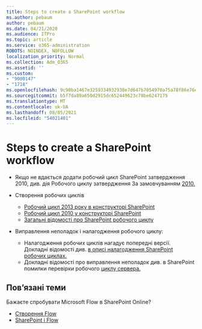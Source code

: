```yaml
---
title: Steps to create a SharePoint workflow
ms.author: pebaum
author: pebaum
ms.date: 04/21/2020
ms.audience: ITPro
ms.topic: article
ms.service: o365-administration
ROBOTS: NOINDEX, NOFOLLOW
localization_priority: Normal
ms.collection: Adm_O365
ms.assetid: ''
ms.custom:
- "9000147"
- "1718"
ms.openlocfilehash: 9c90ba1467e3259334932938e7d647b7054970a75a78f86e76e503d7295670df
ms.sourcegitcommit: b5f7da89a650d2915dc652449623c78be6247175
ms.translationtype: MT
ms.contentlocale: uk-UA
ms.lasthandoff: 08/05/2021
ms.locfileid: "54021401"
---
```

# <a name="steps-to-create-a-sharepoint-workflow"></a>Steps to create a SharePoint workflow

- Якщо не вдається додати робочий цикл SharePoint затвердження 2010, див. дія Робочого циклу затвердження За замовчуванням [2010.](https://docs.microsoft.com/alchemyinsights/can-t-add-default-2010-approval-workflow)
- Створення робочих циклів
    - [Робочий цикл 2013 року в конструкторі SharePoint](https://docs.microsoft.com/sharepoint/dev/general-development/creating-a-workflow-by-using-sharepoint-designer-and-the-sharepoint-wo)
    - [Робочий цикл 2010 у конструкторі SharePoint](https://support.office.com/article/introduction-to-designing-and-customizing-workflows-32c9c0bf-5e20-4f74-8b9c-d3ea79f2962b)
    - [Загальні відомості про SharePoint робочого циклу](https://support.office.com/article/introduction-to-sharepoint-workflow-07982276-54e8-4e17-8699-5056eff4d9e3)

- Виправлення неполадок і налагодження робочого циклу:
    - Налагодження робочих циклів нагадує попередні версії.  Докладні відомості див. [в описі налагодження SharePoint робочих циклах.](https://docs.microsoft.com/sharepoint/dev/general-development/debugging-sharepoint-server-workflows)
    - Докладні відомості про виправлення неполадок див. в SharePoint помилки перевірки робочого [циклу сервера.](https://docs.microsoft.com/sharepoint/dev/general-development/troubleshooting-sharepoint-server-workflow-validation-errors-in-visio)
 

## <a name="related-topics"></a>Пов’язані теми
Бажаєте спробувати Microsoft Flow в SharePoint Online?
- [Створення Flow](https://support.office.com/article/Create-a-flow-for-a-list-or-library-in-SharePoint-Online-or-OneDrive-for-Business-a9c3e03b-0654-46af-a254-20252e580d01) 
- [SharePoint і Flow](https://flow.microsoft.com/blog/sharepoint-and-flow/) 


